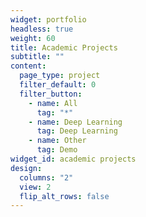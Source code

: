 ```yaml
---
widget: portfolio
headless: true
weight: 60
title: Academic Projects
subtitle: ""
content:
  page_type: project
  filter_default: 0
  filter_button:
    - name: All
      tag: "*"
    - name: Deep Learning
      tag: Deep Learning
    - name: Other
      tag: Demo
widget_id: academic projects
design:
  columns: "2"
  view: 2
  flip_alt_rows: false
---
```


